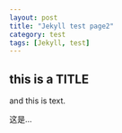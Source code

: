 ```yaml
---
layout: post
title: "Jekyll test page2"
category: test
tags: [Jekyll, test]
---
```

## this is a TITLE

and this is text.

这是...
